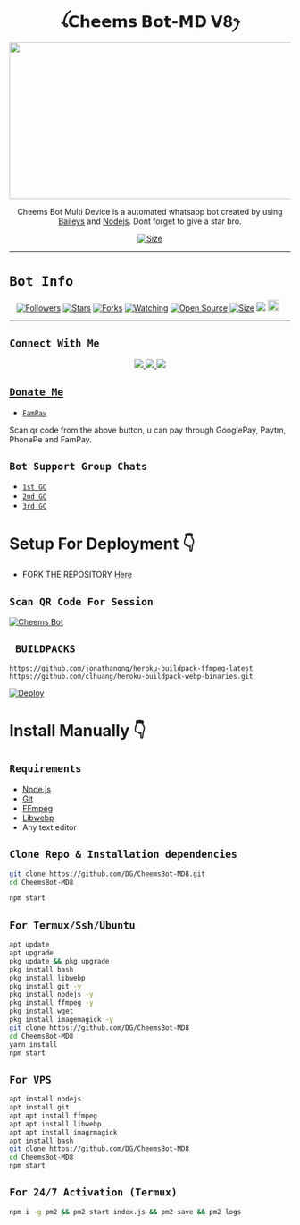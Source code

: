 <h1 align="center">ꪶ𝗖𝗵𝗲𝗲𝗺𝘀 𝗕𝗼𝘁-𝗠𝗗 𝗩8ꫂ<br></h1>
<p align="center">
<img src="https://i.ibb.co/cLtCXVm/pictur.jpg" width="540" height="280" />
</p>

<p align="center">
Cheems Bot Multi Device is a automated whatsapp bot created by <a href="https://github.com/DG" target="_blank"></a> using <a href="https://github.com/adiwajshing/Baileys" target="_blank">Baileys</a> and <a href="https://github.com/nodejs" target="_blank">Nodejs</a>. Dont forget to give a star bro.
</p>

<p align="center">
<a href="https://youtu.be/L_SIk59QeAU"><img title="Size" src="https://img.shields.io/badge/Tutorial-Video-green"></a>
</p>

---

# `Bot Info`

<p align="center">
<a href="https://github.com/DG/followers"><img title="Followers" src="https://img.shields.io/github/followers/DG?color=red&style=flat-square"></a>
<a href="https://github.com/DG/CheemsBot-MD8/stargazers/"><img title="Stars" src="https://img.shields.io/github/stars/DG/CheemsBot-MD8?color=blue&style=flat-square"></a>
<a href="https://github.com/DG/CheemsBot-MD8/network/members"><img title="Forks" src="https://img.shields.io/github/forks/DG/CheemsBot-MD8?color=red&style=flat-square"></a>
<a href="https://github.com/DG/CheemsBot-MD8/watchers"><img title="Watching" src="https://img.shields.io/github/watchers/DG/CheemsBot-MD8?label=Watchers&color=blue&style=flat-square"></a>
<a href="https://github.com/DG/CheemsBot-MD8"><img title="Open Source" src="https://img.shields.io/badge/Author-%20Bot%20Inc.-red?v=103"></a>
<a href="https://github.com/DG/CheemsBot-MD8/"><img title="Size" src="https://img.shields.io/github/repo-size/DG/CheemsBot-MD8?style=flat-square&color=green"></a>
<a href="https://hits.seeyoufarm.com"><img src="https://hits.seeyoufarm.com/api/count/incr/badge.svg?url=https%3A%2F%2Fgithub.com%2FDG%2FCheemsBot-MD8&count_bg=%2379C83D&title_bg=%23555555&icon=probot.svg&icon_color=%2300FF6D&title=hits&edge_flat=false"/></a>
<a href="https://github.com/DG/CheemsBot-MD8/graphs/commit-activity"><img height="20" src="https://img.shields.io/badge/Maintained%3F-yes-green.svg"></a>&nbsp;&nbsp;
</p>
<p align='center'>
    </p>

---

## `Connect With Me`

<p align="center">
<a href="https://wa.me/916909137213"><img src="https://img.shields.io/badge/Contact -25D366?style=for-the-badge&logo=whatsapp&logoColor=white" />
<a href="https://chat.whatsapp.com/Kjm8rnDFcpb04gQNSTbW2d"><img src="https://img.shields.io/badge/Join Official GC-25D366?style=for-the-badge&logo=whatsapp&logoColor=white" />
<a href="https://youtube.com/channel/UCvAo9TZ0Pw9vrJ_0WYRyO3A"><img src="https://img.shields.io/badge/Subscribe -ff0000?style=for-the-badge&logo=youtube&logoColor=ff000000&link=https://youtube.com/@DG" /><br>
</p>

## `Donate Me`

- [`FamPay`](https://i.ibb.co/w46VQ8D/Picsart-22-10-08-06-46-30-674.jpg)

<p align="left">
Scan qr code from the above button, u can pay through GooglePay, Paytm, PhonePe and FamPay.
</p>

## `Bot Support Group Chats`

- [`1st GC`](https://chat.whatsapp.com/Dc2qyVeK8JbJq8Gr3U1pKH)
- [`2nd GC`](https://chat.whatsapp.com/BW0o3ZyiAF5Azb1bIqG9Ue)
- [`3rd GC`](https://chat.whatsapp.com/KMymhLdGcjPHihOkrfHW7q)

# Setup For Deployment 👇

- FORK THE REPOSITORY [Here](https://github.com/DG/CheemsBot-MD8/fork)

## `Scan QR Code For Session`

[![Cheems Bot](https://repl.it/badge/github/quiec/whatsasena)](https://replit.com/@DG/Cheems-Bot-Multi-Auth-Session-Generator?v=1)

## ` BUILDPACKS`

```
https://github.com/jonathanong/heroku-buildpack-ffmpeg-latest
https://github.com/clhuang/heroku-buildpack-webp-binaries.git
```

[![Deploy](https://www.herokucdn.com/deploy/button.svg)](https://heroku.com/deploy?template=https://github.com/DG/CheemsBot-MD8/)

# Install Manually 👇

## `Requirements`

- [Node.js](https://nodejs.org/en/)
- [Git](https://git-scm.com/downloads)
- [FFmpeg](https://github.com/BtbN/FFmpeg-Builds/releases/download/autobuild-2020-12-08-13-03/ffmpeg-n4.3.1-26-gca55240b8c-win64-gpl-4.3.zip)
- [Libwebp](https://developers.google.com/speed/webp/download)
- Any text editor

## `Clone Repo & Installation dependencies`

```bash
git clone https://github.com/DG/CheemsBot-MD8.git
cd CheemsBot-MD8

npm start
```

## `For Termux/Ssh/Ubuntu`

```bash
apt update
apt upgrade
pkg update && pkg upgrade
pkg install bash
pkg install libwebp
pkg install git -y
pkg install nodejs -y
pkg install ffmpeg -y
pkg install wget
pkg install imagemagick -y
git clone https://github.com/DG/CheemsBot-MD8
cd CheemsBot-MD8
yarn install
npm start
```

## `For VPS`

```bash
apt install nodejs
apt install git
apt apt install ffmpeg
apt apt install libwebp
apt apt install imagrmagick
apt install bash
git clone https://github.com/DG/CheemsBot-MD8
cd CheemsBot-MD8
npm start
```

## `For 24/7 Activation (Termux)`

```bash
npm i -g pm2 && pm2 start index.js && pm2 save && pm2 logs
```
